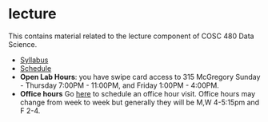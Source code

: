 # lecture
This contains material related to the lecture component of COSC 480 Data Science.

- [Syllabus](syllabus.pdf)
- [Schedule](schedule.md)
- **Open Lab Hours**: you have swipe card access to 315 McGregory Sunday - Thursday 7:00PM - 11:00PM, and Friday 1:00PM - 4:00PM.
- **Office hours** Go [here](https://goo.gl/6STXDi) to schedule an office hour visit.  Office hours may change from week to week but generally they will be M,W 4-5:15pm and F 2-4.
